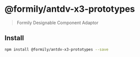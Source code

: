 # @formily/antdv-x3-prototypes

> Formily Designable Component Adaptor

## Install

```bash
npm install @formily/antdv-x3-prototypes --save
```
